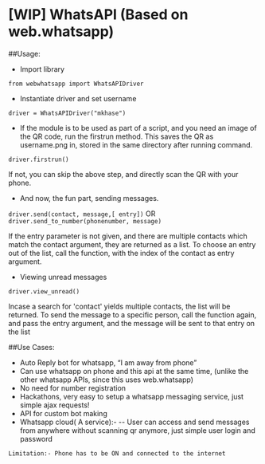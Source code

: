 # [WIP] WhatsAPI (Based on web.whatsapp)

##Usage:
- Import library

` from webwhatsapp import WhatsAPIDriver `

- Instantiate driver and set username

` driver = WhatsAPIDriver("mkhase") `

- If the module is to be used as part of a script, and you need an image of the QR code, run the firstrun method. This saves the QR as username.png in, stored in the same directory after running command.

` driver.firstrun() `

If not, you can skip the above step, and directly scan the QR with your phone.

- And now, the fun part, sending messages.

` driver.send(contact, message,[ entry]) `
OR
` driver.send_to_number(phonenumber, message) `

If the entry parameter is not given, and there are multiple contacts which match the contact argument, they are returned as a list. To choose an entry out of the list, call the function, with the index of the contact as entry argument.

- Viewing unread messages

` driver.view_unread() `

Incase a search for 'contact' yields multiple contacts, the list will be returned. To send the message to a specific person, call the function again, and pass the entry argument, and the message will be sent to that entry on the list


##Use Cases:
- Auto Reply bot for whatsapp, “I am away from phone”
- Can use whatsapp on phone and this api at the same time, (unlike the other whatsapp APIs, since this uses web.whatsapp)
- No need for number registration
- Hackathons, very easy to setup a whatsapp messaging service, just simple ajax requests!
- API for custom bot making
- Whatsapp cloud( A service):-
-- User can access and send messages from anywhere without scanning qr anymore, just simple user login and password

` Limitation:- Phone has to be ON and connected to the internet `
